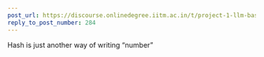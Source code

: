 ```yaml
---
post_url: https://discourse.onlinedegree.iitm.ac.in/t/project-1-llm-based-automation-agent-discussion-thread-tds-jan-2025/164277/286
reply_to_post_number: 284
---
```

Hash is just another way of writing “number”